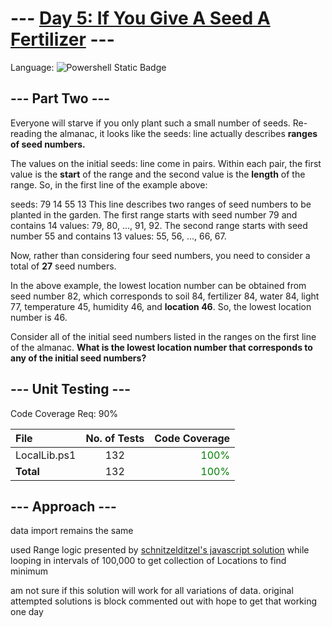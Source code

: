 # --- [Day 5: If You Give A Seed A Fertilizer](https://adventofcode.com/2023/day/5) ---

Language: ![Powershell Static Badge](https://img.shields.io/badge/Powershell-012456?style=for-the-badge&logo=powershell&logoColor=012456&labelColor=FFFFFF)

## --- Part Two ---
Everyone will starve if you only plant such a small number of seeds. Re-reading the almanac, it looks like the seeds: line actually describes **ranges of seed numbers.**

The values on the initial seeds: line come in pairs. Within each pair, the first value is the **start** of the range and the second value is the **length** of the range. So, in the first line of the example above:

seeds: 79 14 55 13
This line describes two ranges of seed numbers to be planted in the garden. The first range starts with seed number 79 and contains 14 values: 79, 80, ..., 91, 92. The second range starts with seed number 55 and contains 13 values: 55, 56, ..., 66, 67.

Now, rather than considering four seed numbers, you need to consider a total of **27** seed numbers.

In the above example, the lowest location number can be obtained from seed number 82, which corresponds to soil 84, fertilizer 84, water 84, light 77, temperature 45, humidity 46, and **location 46**. So, the lowest location number is 46.

Consider all of the initial seed numbers listed in the ranges on the first line of the almanac. **What is the lowest location number that corresponds to any of the initial seed numbers?**

## --- Unit Testing ---

Code Coverage Req: 90%

| File | No. of Tests | Code Coverage |
| :--- | :---: | ---: |
| LocalLib.ps1 | 132 | <span style="color:green">100%</span> |
| **Total** | 132 | <span style="color:green">100%</span> |

## --- Approach ---
data import remains the same

used Range logic presented by [schnitzelditzel's javascript solution](https://www.reddit.com/r/adventofcode/comments/18b4b0r/comment/kc4nr60/) while looping in intervals of 100,000 to get collection of Locations to find minimum

am not sure if this solution will work for all variations of data. original attempted solutions is block commented out with hope to get that working one day
